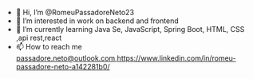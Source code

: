 - 👋 Hi, I’m @RomeuPassadoreNeto23
- 👀 I’m interested in work on backend and frontend
- 🌱 I’m currently learning  Java Se, JavaScript, Spring Boot, HTML, CSS ,api rest,react
- 📫 How to reach me passadore.neto@outlook.com,https://www.linkedin.com/in/romeu-passadore-neto-a142281b0/

<!---
RomeuPassadoreNeto23/RomeuPassadoreNeto23 is a ✨ special ✨ repository because its `README.md` (this file) appears on your GitHub profile.
You can click the Preview link to take a look at your changes.
--->

